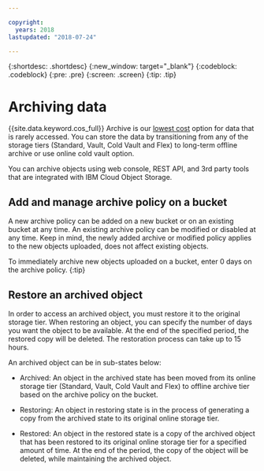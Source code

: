 ```yaml
---

copyright:
  years: 2018
lastupdated: "2018-07-24"

---
```

{:shortdesc: .shortdesc}
{:new_window: target="_blank"}
{:codeblock: .codeblock}
{:pre: .pre}
{:screen: .screen}
{:tip: .tip}


# Archiving data

{{site.data.keyword.cos_full}} Archive is our [lowest cost](
https://www.ibm.com/cloud-computing/bluemix/pricing-object-storage) option for data that is rarely accessed. You can store the data by transitioning from any of the storage tiers (Standard, Vault, Cold Vault and Flex) to long-term offline archive or use online cold vault option. 

You can archive objects using web console, REST API, and 3rd party tools that are integrated with IBM Cloud Object Storage. 

## Add and manage archive policy on a bucket

A new archive policy can be added on a new bucket or on an existing bucket at any time. An existing archive policy can be modified or disabled at any time. Keep in mind, the newly added archive or modified policy applies to the new objects uploaded, does not affect existing objects.

To immediately archive new objects uploaded on a bucket, enter 0 days on the archive policy.
{:tip}

## Restore an archived object

In order to access an archived object, you must restore it to the original storage tier.  When restoring an object, you can specify the number of days you want the object to be available. At the end of the specified period, the restored copy will be deleted. The restoration process can take up to 15 hours.

An archived object can be in sub-states below:

* Archived: An object in the archived state has been moved from its online storage tier (Standard, Vault, Cold Vault and Flex) to offline archive tier based on the archive policy on the bucket.

* Restoring: An object in restoring state is in the process of generating a copy from the archived state to its original online storage tier.

* Restored: An object in the restored state is a copy of the archived object that has been restored to its original online storage tier for a specified amount of time. At the end of the period, the copy of the object will be deleted, while maintaining the archived object.
